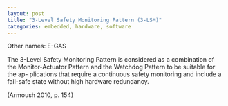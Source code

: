 ```yaml
---
layout: post
title: "3-Level Safety Monitoring Pattern (3-LSM)"
categories: embedded, hardware, software
---
```


Other names: E-GAS

The 3-Level Safety Monitoring Pattern is considered as a combination of the
Monitor-Actuator Pattern and the Watchdog Pattern to be suitable for the ap-
plications that require a continuous safety monitoring and include a fail-safe
state without high hardware redundancy. 

(Armoush 2010, p. 154)